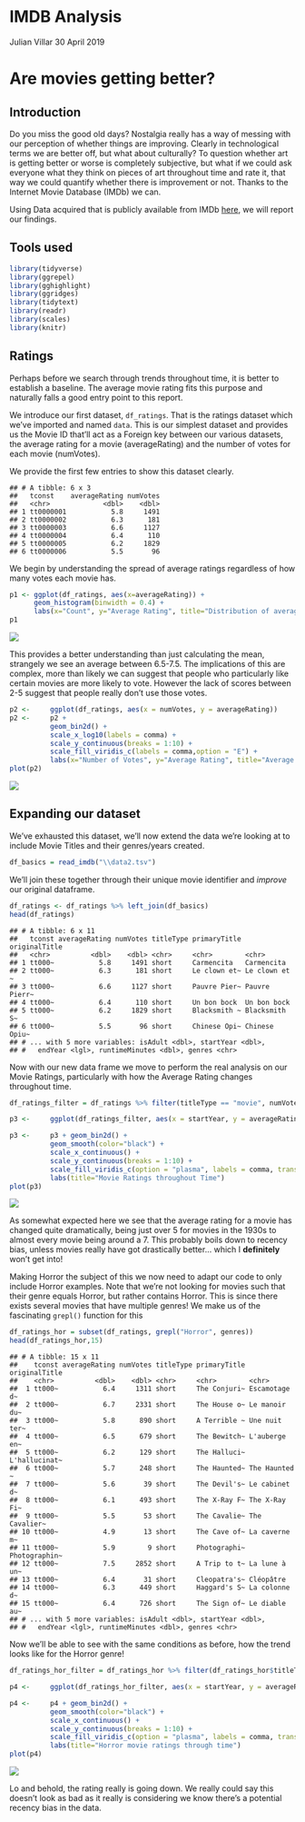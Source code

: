 IMDB Analysis
================
Julian Villar
30 April 2019

# Are movies getting better?

## Introduction

Do you miss the good old days? Nostalgia really has a way of messing
with our perception of whether things are improving. Clearly in
technological terms we are better off, but what about culturally? To
question whether art is getting better or worse is completely
subjective, but what if we could ask everyone what they think on pieces
of art throughout time and rate it, that way we could quantify whether
there is improvement or not. Thanks to the Internet Movie Database
(IMDb) we can.

Using Data acquired that is publicly available from IMDb
[here](https://datasets.imdbws.com/), we will report our findings.

## Tools used

``` r
library(tidyverse)
library(ggrepel) 
library(gghighlight)
library(ggridges)
library(tidytext)
library(readr)
library(scales)
library(knitr)
```

## Ratings

Perhaps before we search through trends throughout time, it is better to
establish a baseline. The average movie rating fits this purpose and
naturally falls a good entry point to this report.

We introduce our first dataset, `df_ratings`. That is the ratings
dataset which we’ve imported and named `data`. This is our simplest
dataset and provides us the Movie ID that’ll act as a Foreign key
between our various datasets, the average rating for a movie
(averageRating) and the number of votes for each movie (numVotes).

We provide the first few entries to show this dataset clearly.

    ## # A tibble: 6 x 3
    ##   tconst    averageRating numVotes
    ##   <chr>             <dbl>    <dbl>
    ## 1 tt0000001           5.8     1491
    ## 2 tt0000002           6.3      181
    ## 3 tt0000003           6.6     1127
    ## 4 tt0000004           6.4      110
    ## 5 tt0000005           6.2     1829
    ## 6 tt0000006           5.5       96

We begin by understanding the spread of average ratings regardless of
how many votes each movie has.

``` r
p1 <- ggplot(df_ratings, aes(x=averageRating)) + 
      geom_histogram(binwidth = 0.4) + 
      labs(x="Count", y="Average Rating", title="Distribution of average rating for all movies")
p1
```

![](IMBd_analysis_files/figure-gfm/unnamed-chunk-3-1.png)<!-- -->

This provides a better understanding than just calculating the mean,
strangely we see an average between 6.5-7.5. The implications of this
are complex, more than likely we can suggest that people who
particularly like certain movies are more likely to vote. However the
lack of scores between 2-5 suggest that people really don’t use those
votes.

``` r
p2 <-     ggplot(df_ratings, aes(x = numVotes, y = averageRating))
p2 <-     p2 +
          geom_bin2d() +
          scale_x_log10(labels = comma) +
          scale_y_continuous(breaks = 1:10) +
          scale_fill_viridis_c(labels = comma,option = "E") +
          labs(x="Number of Votes", y="Average Rating", title="Average IMBd rating and how many people vote that way")
plot(p2)
```

![](IMBd_analysis_files/figure-gfm/unnamed-chunk-4-1.png)<!-- -->

## Expanding our dataset

We’ve exhausted this dataset, we’ll now extend the data we’re looking at
to include Movie Titles and their genres/years created.

``` r
df_basics = read_imdb("\\data2.tsv")
```

We’ll join these together through their unique movie identifier and
*improve* our original dataframe.

``` r
df_ratings <- df_ratings %>% left_join(df_basics)
head(df_ratings)
```

    ## # A tibble: 6 x 11
    ##   tconst averageRating numVotes titleType primaryTitle originalTitle
    ##   <chr>          <dbl>    <dbl> <chr>     <chr>        <chr>        
    ## 1 tt000~           5.8     1491 short     Carmencita   Carmencita   
    ## 2 tt000~           6.3      181 short     Le clown et~ Le clown et ~
    ## 3 tt000~           6.6     1127 short     Pauvre Pier~ Pauvre Pierr~
    ## 4 tt000~           6.4      110 short     Un bon bock  Un bon bock  
    ## 5 tt000~           6.2     1829 short     Blacksmith ~ Blacksmith S~
    ## 6 tt000~           5.5       96 short     Chinese Opi~ Chinese Opiu~
    ## # ... with 5 more variables: isAdult <dbl>, startYear <dbl>,
    ## #   endYear <lgl>, runtimeMinutes <dbl>, genres <chr>

Now with our new data frame we move to perform the real analysis on our
Movie Ratings, particularly with how the Average Rating changes
throughout
time.

``` r
df_ratings_filter = df_ratings %>% filter(titleType == "movie", numVotes >= 10) # Cleaning the Data

p3 <-     ggplot(df_ratings_filter, aes(x = startYear, y = averageRating)) 

p3 <-     p3 + geom_bin2d() +
          geom_smooth(color="black") +
          scale_x_continuous() +
          scale_y_continuous(breaks = 1:10) +
          scale_fill_viridis_c(option = "plasma", labels = comma, trans = 'log10') +
          labs(title="Movie Ratings throughout Time")
plot(p3)
```

![](IMBd_analysis_files/figure-gfm/unnamed-chunk-7-1.png)<!-- -->

As somewhat expected here we see that the average rating for a movie has
changed quite dramatically, being just over 5 for movies in the 1930s to
almost every movie being around a 7. This probably boils down to recency
bias, unless movies really have got drastically better… which I
**definitely** won’t get into\!

Making Horror the subject of this we now need to adapt our code to only
include Horror examples. Note that we’re not looking for movies such
that their genre equals Horror, but rather contains Horror. This is
since there exists several movies that have multiple genres\! We make us
of the fascinating `grepl()` function for this

``` r
df_ratings_hor = subset(df_ratings, grepl("Horror", genres))
head(df_ratings_hor,15)
```

    ## # A tibble: 15 x 11
    ##    tconst averageRating numVotes titleType primaryTitle originalTitle
    ##    <chr>          <dbl>    <dbl> <chr>     <chr>        <chr>        
    ##  1 tt000~           6.4     1311 short     The Conjuri~ Escamotage d~
    ##  2 tt000~           6.7     2331 short     The House o~ Le manoir du~
    ##  3 tt000~           5.8      890 short     A Terrible ~ Une nuit ter~
    ##  4 tt000~           6.5      679 short     The Bewitch~ L'auberge en~
    ##  5 tt000~           6.2      129 short     The Halluci~ L'hallucinat~
    ##  6 tt000~           5.7      248 short     The Haunted~ The Haunted ~
    ##  7 tt000~           5.6       39 short     The Devil's~ Le cabinet d~
    ##  8 tt000~           6.1      493 short     The X-Ray F~ The X-Ray Fi~
    ##  9 tt000~           5.5       53 short     The Cavalie~ The Cavalier~
    ## 10 tt000~           4.9       13 short     The Cave of~ La caverne m~
    ## 11 tt000~           5.9        9 short     Photographi~ Photographin~
    ## 12 tt000~           7.5     2852 short     A Trip to t~ La lune à un~
    ## 13 tt000~           6.4       31 short     Cleopatra's~ Cléopâtre    
    ## 14 tt000~           6.3      449 short     Haggard's S~ La colonne d~
    ## 15 tt000~           6.4      726 short     The Sign of~ Le diable au~
    ## # ... with 5 more variables: isAdult <dbl>, startYear <dbl>,
    ## #   endYear <lgl>, runtimeMinutes <dbl>, genres <chr>

Now we’ll be able to see with the same conditions as before, how the
trend looks like for the Horror
genre\!

``` r
df_ratings_hor_filter = df_ratings_hor %>% filter(df_ratings_hor$titleType == "movie", df_ratings_hor$numVotes >= 150) 

p4 <-     ggplot(df_ratings_hor_filter, aes(x = startYear, y = averageRating))

p4 <-     p4 + geom_bin2d() +
          geom_smooth(color="black") +
          scale_x_continuous() +
          scale_y_continuous(breaks = 1:10) +
          scale_fill_viridis_c(option = "plasma", labels = comma, trans = 'log10') + 
          labs(title="Horror movie ratings through time")
plot(p4)
```

![](IMBd_analysis_files/figure-gfm/unnamed-chunk-9-1.png)<!-- -->

Lo and behold, the rating really is going down. We really could say this
doesn’t look as bad as it really is considering we know there’s a
potential recency bias in the data.
